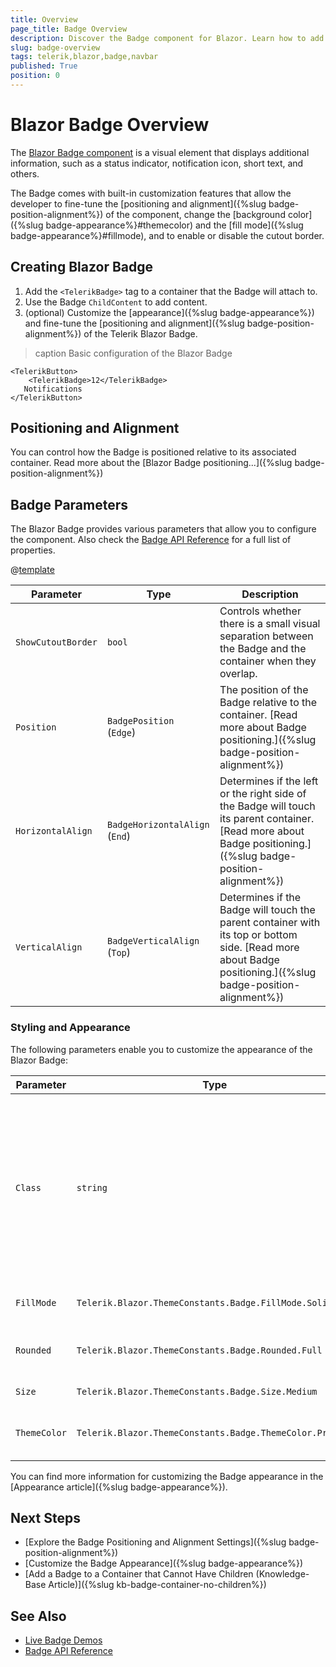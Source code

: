 ```yaml
---
title: Overview
page_title: Badge Overview
description: Discover the Badge component for Blazor. Learn how to add the component to your app and explore its configuration options, such as positioning and alignment.
slug: badge-overview
tags: telerik,blazor,badge,navbar
published: True
position: 0
---
```


# Blazor Badge Overview

The <a href = "https://www.telerik.com/blazor-ui/badge" target="_blank">Blazor Badge component</a> is a visual element that displays additional information, such as a status indicator, notification icon, short text, and others.

The Badge comes with built-in customization features that allow the developer to fine-tune the [positioning and alignment]({%slug badge-position-alignment%}) of the component, change the [background color]({%slug badge-appearance%}#themecolor) and the [fill mode]({%slug badge-appearance%}#fillmode), and to enable or disable the cutout border.

## Creating Blazor Badge

1. Add the `<TelerikBadge>` tag to a container that the Badge will attach to.
1. Use the Badge `ChildContent` to add content.
1. (optional) Customize the [appearance]({%slug badge-appearance%}) and fine-tune the [positioning and alignment]({%slug badge-position-alignment%}) of the Telerik Blazor Badge.

>caption Basic configuration of the Blazor Badge

````CSHTML
<TelerikButton>
    <TelerikBadge>12</TelerikBadge>
   Notifications
</TelerikButton>
````

## Positioning and Alignment

You can control how the Badge is positioned relative to its associated container. Read more about the [Blazor Badge positioning...]({%slug badge-position-alignment%})

## Badge Parameters

The Blazor Badge provides various parameters that allow you to configure the component. Also check the [Badge API Reference](/blazor-ui/api/Telerik.Blazor.Components.TelerikBadge) for a full list of properties.

@[template](/_contentTemplates/common/parameters-table-styles.md#table-layout)

| Parameter | Type | Description |
| ----------- | ----------- | ----------- |
| `ShowCutoutBorder` | `bool` | Controls whether there is a small visual separation between the Badge and the container when they overlap. |
| `Position` | `BadgePosition ` <br /> (`Edge`) | The position of the Badge relative to the container. [Read more about Badge positioning.]({%slug badge-position-alignment%}) |
| `HorizontalAlign` | `BadgeHorizontalAlign ` <br /> (`End`) | Determines if the left or the right side of the Badge will touch its parent container. [Read more about Badge positioning.]({%slug badge-position-alignment%}) |
| `VerticalAlign` | `BadgeVerticalAlign  ` <br /> (`Top`) | Determines if the Badge will touch the parent container with its top or bottom side. [Read more about Badge positioning.]({%slug badge-position-alignment%}) |

### Styling and Appearance

The following parameters enable you to customize the appearance of the Blazor Badge:

| Parameter | Type | Description |
| --- | --- | --- |
| `Class` | `string` | Defines the `<div class="k-badge">` CSS class rendered on the main wrapping element of the Badge component. Use it for [styling customizations]({%slug themes-override%}). |
| `FillMode` | `Telerik.Blazor.ThemeConstants.Badge.FillMode.Solid` | Controls how the Badge is filled. |
| `Rounded` | `Telerik.Blazor.ThemeConstants.Badge.Rounded.Full` | Defines how rounded the borders of the Badge are. |
| `Size` | `Telerik.Blazor.ThemeConstants.Badge.Size.Medium` | Sets the size of the Badge. |
| `ThemeColor` | `Telerik.Blazor.ThemeConstants.Badge.ThemeColor.Primary` | Adjusts the background color of the Badge. |

You can find more information for customizing the Badge appearance in the [Appearance article]({%slug badge-appearance%}).

## Next Steps

* [Explore the Badge Positioning and Alignment Settings]({%slug badge-position-alignment%})
* [Customize the Badge Appearance]({%slug badge-appearance%})
* [Add a Badge to a Container that Cannot Have Children (Knowledge-Base Article)]({%slug kb-badge-container-no-children%})

## See Also

* [Live Badge Demos](https://demos.telerik.com/blazor-ui/badge/overview)
* [Badge API Reference](/blazor-ui/api/Telerik.Blazor.Components.TelerikBadge)
